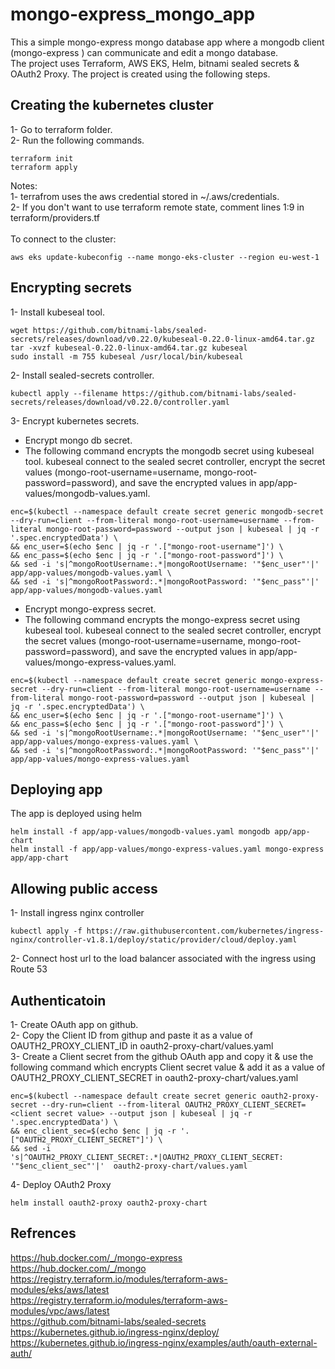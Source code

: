 # mongo-express_mongo_app
This a simple mongo-express mongo database app where a mongodb client (mongo-express ) can communicate and edit a mongo database. <br />
The project uses Terraform, AWS EKS, Helm, bitnami sealed secrets & OAuth2 Proxy. The project is created using the following steps.
## Creating the kubernetes cluster
1- Go to terraform folder. <br />
2- Run the following commands. <br />
```
terraform init
terraform apply
```
Notes: <br />
1- terrafrom uses the aws credential stored in ~/.aws/credentials. <br />
2- If you don't want to use terraform remote state, comment lines 1:9 in terraform/providers.tf <br />
<br />
To connect to the cluster:<br />
```
aws eks update-kubeconfig --name mongo-eks-cluster --region eu-west-1
```

## Encrypting secrets
1- Install kubeseal tool.<br />
```
wget https://github.com/bitnami-labs/sealed-secrets/releases/download/v0.22.0/kubeseal-0.22.0-linux-amd64.tar.gz
tar -xvzf kubeseal-0.22.0-linux-amd64.tar.gz kubeseal
sudo install -m 755 kubeseal /usr/local/bin/kubeseal

```
2- Install sealed-secrets controller.<br />
```
kubectl apply --filename https://github.com/bitnami-labs/sealed-secrets/releases/download/v0.22.0/controller.yaml
```
3- Encrypt kubernetes secrets.<br />
  * Encrypt mongo db secret.
  * The following command encrypts the mongodb secret using kubeseal tool. kubeseal connect to the sealed secret controller, encrypt the secret values (mongo-root-username=username, mongo-root-password=password), and save the encrypted values in app/app-values/mongodb-values.yaml.
```
enc=$(kubectl --namespace default create secret generic mongodb-secret --dry-run=client --from-literal mongo-root-username=username --from-literal mongo-root-password=password --output json | kubeseal | jq -r '.spec.encryptedData') \
&& enc_user=$(echo $enc | jq -r '.["mongo-root-username"]') \
&& enc_pass=$(echo $enc | jq -r '.["mongo-root-password"]') \
&& sed -i 's|^mongoRootUsername:.*|mongoRootUsername: '"$enc_user"'|'  app/app-values/mongodb-values.yaml \
&& sed -i 's|^mongoRootPassword:.*|mongoRootPassword: '"$enc_pass"'|'  app/app-values/mongodb-values.yaml
```
  * Encrypt mongo-express secret.
  * The following command encrypts the mongo-express secret using kubeseal tool. kubeseal connect to the sealed secret controller, encrypt the secret values (mongo-root-username=username, mongo-root-password=password), and save the encrypted values in app/app-values/mongo-express-values.yaml.
```
enc=$(kubectl --namespace default create secret generic mongo-express-secret --dry-run=client --from-literal mongo-root-username=username --from-literal mongo-root-password=password --output json | kubeseal | jq -r '.spec.encryptedData') \
&& enc_user=$(echo $enc | jq -r '.["mongo-root-username"]') \
&& enc_pass=$(echo $enc | jq -r '.["mongo-root-password"]') \
&& sed -i 's|^mongoRootUsername:.*|mongoRootUsername: '"$enc_user"'|'  app/app-values/mongo-express-values.yaml \
&& sed -i 's|^mongoRootPassword:.*|mongoRootPassword: '"$enc_pass"'|'  app/app-values/mongo-express-values.yaml
```
## Deploying app
The app is deployed using helm
```
helm install -f app/app-values/mongodb-values.yaml mongodb app/app-chart
helm install -f app/app-values/mongo-express-values.yaml mongo-express app/app-chart
```
## Allowing public access
1- Install ingress nginx controller
```
kubectl apply -f https://raw.githubusercontent.com/kubernetes/ingress-nginx/controller-v1.8.1/deploy/static/provider/cloud/deploy.yaml
```
2- Connect host url to the load balancer associated with the ingress using Route 53
## Authenticatoin
1- Create OAuth app on github. <br />
2- Copy the Client ID from githup and paste it as a value of OAUTH2_PROXY_CLIENT_ID in oauth2-proxy-chart/values.yaml <br />
3- Create a Client secret from the github OAuth app and copy it & use the following command which encrypts Client secret value & add it as a value of OAUTH2_PROXY_CLIENT_SECRET in oauth2-proxy-chart/values.yaml
```
enc=$(kubectl --namespace default create secret generic oauth2-proxy-secret --dry-run=client --from-literal OAUTH2_PROXY_CLIENT_SECRET=<client secret value> --output json | kubeseal | jq -r '.spec.encryptedData') \
&& enc_client_sec=$(echo $enc | jq -r '.["OAUTH2_PROXY_CLIENT_SECRET"]') \
&& sed -i 's|^OAUTH2_PROXY_CLIENT_SECRET:.*|OAUTH2_PROXY_CLIENT_SECRET: '"$enc_client_sec"'|'  oauth2-proxy-chart/values.yaml
```
4- Deploy OAuth2 Proxy
```
helm install oauth2-proxy oauth2-proxy-chart
```
## Refrences
https://hub.docker.com/_/mongo-express <br />
https://hub.docker.com/_/mongo <br />
https://registry.terraform.io/modules/terraform-aws-modules/eks/aws/latest <br />
https://registry.terraform.io/modules/terraform-aws-modules/vpc/aws/latest <br />
https://github.com/bitnami-labs/sealed-secrets <br />
https://kubernetes.github.io/ingress-nginx/deploy/ <br />
https://kubernetes.github.io/ingress-nginx/examples/auth/oauth-external-auth/

